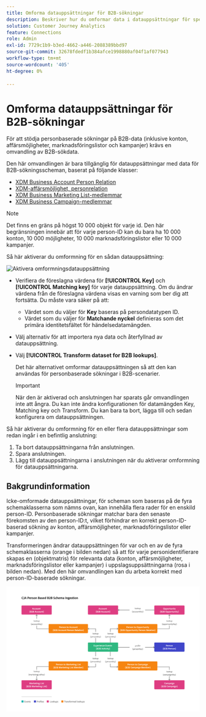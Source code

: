 ```yaml
---
title: Omforma datauppsättningar för B2B-sökningar
description: Beskriver hur du omformar data i datauppsättningar för specifika B2B-sökscheman
solution: Customer Journey Analytics
feature: Connections
role: Admin
exl-id: 7729c1b9-b3ed-4662-a446-2088389bbd97
source-git-commit: 32678fdedf1b384afce1998880af04f1af077943
workflow-type: tm+mt
source-wordcount: '405'
ht-degree: 0%

---
```


# Omforma datauppsättningar för B2B-sökningar

För att stödja personbaserade sökningar på B2B-data (inklusive konton, affärsmöjligheter, marknadsföringslistor och kampanjer) krävs en omvandling av B2B-sökdata.

Den här omvandlingen är bara tillgänglig för datauppsättningar med data för B2B-sökningsscheman, baserat på följande klasser:

* [XDM Business Account Person Relation](https://experienceleague.adobe.com/en/docs/experience-platform/xdm/classes/b2b/business-account-person-relation)
* [XDM-affärsmöjlighet, personrelation](https://experienceleague.adobe.com/en/docs/experience-platform/xdm/classes/b2b/business-opportunity-person-relation)
* [XDM Business Marketing List-medlemmar](https://experienceleague.adobe.com/en/docs/experience-platform/xdm/classes/b2b/business-marketing-list-members)
* [XDM Business Campaign-medlemmar](https://experienceleague.adobe.com/en/docs/experience-platform/xdm/classes/b2b/business-campaign-members)

>[!NOTE]
>
>Det finns en gräns på högst 10 000 objekt för varje id. Den här begränsningen innebär att för varje person-ID kan du bara ha 10 000 konton, 10 000 möjligheter, 10 000 marknadsföringslistor eller 10 000 kampanjer.


Så här aktiverar du omformning för en sådan datauppsättning:

![Aktivera omformningsdatauppsättning](/help/connections/assets/transform.gif)

* Verifiera de föreslagna värdena för **[!UICONTROL Key]** och **[!UICONTROL Matching key]** för varje datauppsättning. Om du ändrar värdena från de föreslagna värdena visas en varning som ber dig att fortsätta. Du måste vara säker på att:

   * Värdet som du väljer för **Key** baseras på persondatatypen ID.
   * Värdet som du väljer för **Matchande nyckel** definieras som det primära identitetsfältet för händelsedatamängden.

* Välj alternativ för att importera nya data och återfyllnad av datauppsättning.

* Välj **[!UICONTROL Transform dataset for B2B lookups]**.

  Det här alternativet omformar datauppsättningen så att den kan användas för personbaserade sökningar i B2B-scenarier.


  >[!IMPORTANT]
  >
  >När den är aktiverad och anslutningen har sparats går omvandlingen inte att ångra. Du kan inte ändra konfigurationen för datamängden Key, Matching key och Transform. Du kan bara ta bort, lägga till och sedan konfigurera om datauppsättningen.

Så här aktiverar du omformning för en eller flera datauppsättningar som redan ingår i en befintlig anslutning:

1. Ta bort datauppsättningarna från anslutningen.
1. Spara anslutningen.
1. Lägg till datauppsättningarna i anslutningen när du aktiverar omformning för datauppsättningarna.

## Bakgrundinformation

Icke-omformade datauppsättningar, för scheman som baseras på de fyra schemaklasserna som nämns ovan, kan innehålla flera rader för en enskild person-ID. Personbaserade sökningar matchar bara den senaste förekomsten av den person-ID:t, vilket förhindrar en korrekt person-ID-baserad sökning av konton, affärsmöjligheter, marknadsföringslistor eller kampanjer.

Transformeringen ändrar datauppsättningen för var och en av de fyra schemaklasserna (orange i bilden nedan) så att för varje personidentifierare skapas en (objektmatris) för relevanta data (konton, affärsmöjligheter, marknadsföringslistor eller kampanjer) i uppslagsuppsättningarna (rosa i bilden nedan). Med den här omvandlingen kan du arbeta korrekt med person-ID-baserade sökningar.

![B2B-scheman](./assets/b2b-schemas.svg)
